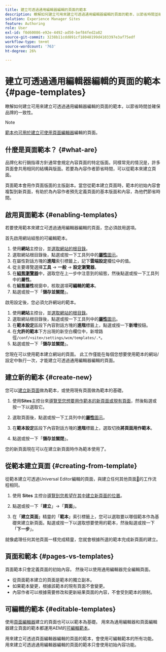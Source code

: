 ```yaml
---
title: 建立可透過通用編輯器編輯的頁面的範本
description: 瞭解如何建立可用來建立可透過通用編輯器編輯的頁面的範本，以節省時間並確保品牌的一致性。
solution: Experience Manager Sites
feature: Authoring
role: User
exl-id: f0d60086-e92e-4492-ad50-bef84fed2a82
source-git-commit: 3238b11cdd891cf18048199d4103397e3af75edf
workflow-type: tm+mt
source-wordcount: '763'
ht-degree: 26%

---
```



# 建立可透過通用編輯器編輯的頁面的範本 {#page-templates}

瞭解如何建立可用來建立可透過通用編輯器編輯的頁面的範本，以節省時間並確保品牌的一致性。

>[!NOTE]
>
>[範本也可用於建立可使用頁面編輯器](/help/sites-cloud/authoring/page-editor/templates.md)編輯的頁面。

## 什麼是頁面範本？ {#what-are}

品牌化和行銷指導方針通常會規定內容頁面的特定版面。同樣常見的情況是，許多頁面會共用相同的結構與版面。若要為內容作者節省時間，可以從範本來建立頁面。

頁面範本會用作頁面版面的主版副本。當您從範本建立頁面時，範本的初始內容會複製到新頁面，有助於為內容作者預先定義頁面的基本版面和內容，為他們節省時間。

## 啟用頁面範本 {#enabling-templates}

若要使用範本來建立可透過通用編輯器編輯的頁面，您必須啟用選項。

首先啟用網站組態的可編輯範本。

1. 使用&#x200B;**網站**&#x200B;主控台，並[選取網站的根目錄](/help/sites-cloud/authoring/sites-console/introduction.md#selecting-resources)。
1. 選取網站根目錄後，點選或按一下工具列中的&#x200B;[**屬性**&#x200B;圖示](/help/sites-cloud/authoring/sites-console/page-properties.md)。
1. 在屬性對話方塊的&#x200B;**進階**&#x200B;索引標籤上，記下&#x200B;**雲端設定**&#x200B;欄位中的值。
1. 從主要導覽選擇&#x200B;**工具** -> **一般** -> **設定瀏覽器**。
1. 在&#x200B;**[組態瀏覽器](/help/implementing/developing/introduction/configurations.md)**&#x200B;中，選取您在上一步中注意到的組態，然後點選或按一下工具列中的&#x200B;**屬性**。
1. 在&#x200B;**組態屬性**&#x200B;視窗中，核取選項&#x200B;**可編輯的範本**。
1. 點選或按一下「**儲存並關閉**」。

啟用設定後，您必須允許網站的範本。

1. 使用&#x200B;**網站**&#x200B;主控台，並[選取網站的根目錄](/help/sites-cloud/authoring/sites-console/introduction.md#selecting-resources)。
1. 選取網站根目錄後，點選或按一下工具列中的&#x200B;[**屬性**&#x200B;圖示](/help/sites-cloud/authoring/sites-console/page-properties.md)。
1. 在&#x200B;**範本設定**&#x200B;區段下內容對話方塊的&#x200B;**進階**&#x200B;標籤上，點選或按一下&#x200B;**新增**&#x200B;按鈕。
1. 在&#x200B;**允許的範本**&#x200B;下方出現的新空白欄位中，新增路徑`/conf/<site>/settings/wcm/templates/.*`。
1. 點選或按一下「**儲存並關閉**」。

您現在可以使用範本建立網站的頁面。 此工作僅能在每個您想要使用範本的網站/設定中執行一次，才能建立可透過通用編輯器編輯的頁面。

## 建立新的範本 {#create-new}

您可以[建立新頁面](/help/sites-cloud/authoring/sites-console/creating-pages.md)做為範本，或使用現有頁面做為範本的基礎。

1. 使用&#x200B;**Sites**&#x200B;主控台來[導覽至您想要用作範本的新頁面或現有頁面](/help/sites-cloud/authoring/sites-console/introduction.md#selecting-resources)，然後點選或按一下以選取它。

1. 選取頁面後，點選或按一下工具列中的&#x200B;[**屬性**&#x200B;圖示](/help/sites-cloud/authoring/sites-console/edit-page-properties.md)。

1. 在&#x200B;**範本設定**&#x200B;區段下內容對話方塊的&#x200B;**進階**&#x200B;標籤上，選取切換&#x200B;**將頁面用作範本**。

1. 點選或按一下「**儲存並關閉**」。

您的新頁面現在可以在建立新頁面時作為範本使用了。

## 從範本建立頁面 {#creating-from-template}

從範本建立可透過Universal Editor編輯的頁面，與建立任何其他頁面[&#128279;](/help/sites-cloud/authoring/sites-console/creating-pages.md)的工作流程相同。

1. 使用 **Sites** 主控台[導覽到您希望在其中建立新頁面的位置](/help/sites-cloud/authoring/sites-console/introduction.md#selecting-resources)。

1. 點選或按一下「**建立**」->「**頁面**」。

1. 在「**建立頁面**」精靈的「**範本**」索引標籤上，您可以選取要以哪個範本作為基礎來建立新頁面。點選或按一下以選取想要使用的範本，然後點選或按一下「**下一步**」。

就像處理任何其他頁面一樣完成精靈，您就會根據所選的範本完成新頁面的建立。

## 頁面和範本 {#pages-vs-templates}

頁面範本只會定義頁面的初始內容。 然後可以使用通用編輯器完全編輯頁面。

* 從頁面範本建立的頁面是範本的獨立副本。
* 如果範本變更，根據該範本的現有頁面不會變更。
* 內容作者可以根據需要修改和更新結果頁面的內容，不會受到範本的限制。

## 可編輯的範本 {#editable-templates}

使用[頁面編輯器](/help/sites-cloud/authoring/page-editor/introduction.md)建立的頁面也可以以範本為基礎。 用來為通用編輯器和頁面編輯器建立頁面的範本都運用AEM的[可編輯範本](/help/implementing/developing/components/templates.md)。

用來建立可透過頁面編輯器編輯的頁面的範本，會使用可編輯範本的所有功能。 用來建立可透過通用編輯器編輯的頁面的範本只會使用初始內容功能。
